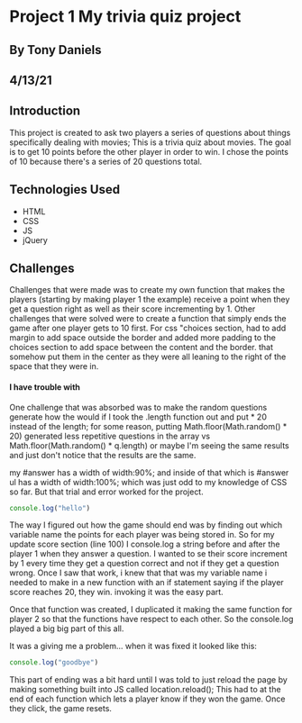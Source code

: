 # Project 1 My trivia quiz project 
## By Tony Daniels
## 4/13/21


## Introduction

This project is created to ask two players a series of questions about things specifically dealing with movies; This is a trivia quiz about movies. The goal is to get 10 points before the other player in order to win. I chose the points of 10 because there's a series of 20 questions total.

## Technologies Used

- HTML
- CSS
- JS
- jQuery

## Challenges
Challenges that were made was to create my own function that makes the players (starting by making player 1 the example) receive a point when they get a question right as well as their score incrementing by 1. Other challenges that were solved were to create a function that simply ends the game after one player gets to 10 first.
For css "choices section, had to add margin to add space outside the border and added more padding to the choices section to add space between the content and the border. that somehow put them in the center as they were all leaning to the right of the space that they were in.



#### I have trouble with 

One challenge that was absorbed was to make the random questions generate how the would if I took the .length function out and put * 20 instead of the length; for some reason, putting Math.floor(Math.random() * 20) generated less repetitive
questions in the array vs Math.floor(Math.random() * q.length) or maybe I'm seeing the same results and just don't notice that the results are the same.

my #answer has a width of width:90%; and inside of that which is #answer ul has a width of width:100%;  which was just odd to my knowledge of CSS so far. But that trial and error worked for the project.

```js
console.log("hello")
```
The way I figured out how the game should end was by finding out which variable name the points for each player was being stored in. So for my update score section (line 100) I console.log a string before and after the player 1 when they answer a question. I wanted to se their score increment by 1 every time they get a question correct and not if they get a question wrong. Once I saw that work, i knew that that was my variable name i needed to make in a new function with an if statement saying if the player score reaches 20, they win. invoking it was the easy part. 

Once that function was created, I duplicated it making the same function for player 2 so that the functions have respect to each other. So the console.log played a big big part of this all.

It was a giving me a problem... when it was fixed it looked like this:

```js
console.log("goodbye")
```
This part of ending was a bit hard until I was told to just reload the page by making something built into JS called location.reload(); This had to at the end of each function which lets a player know if they won the game. Once they click, the game resets.


